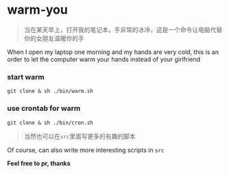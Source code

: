 # warm-you

> 当在某天早上，打开我的笔记本，手非常的冰冷，这是一个命令让电脑代替你的女朋友温暖你的手

When I open my laptop one morning and my hands are very cold, this is an order to let the computer warm your hands instead of your girlfriend

### start warm
`git clone & sh ./bin/warm.sh`

### use crontab for warm
`git clone & sh ./bin/cron.sh`


> 当然也可以在`src`里面写更多的有趣的脚本


Of course, can also write more interesting scripts in `src`

**Feel free to pr, thanks**
